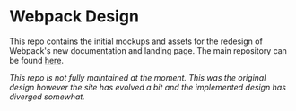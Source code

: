 # Webpack Design

This repo contains the initial mockups and assets for the redesign of Webpack's new documentation and landing page. The main repository can be found [here][1].

*This repo is not fully maintained at the moment. This was the original design however the site has evolved a bit and the implemented design has diverged somewhat.*

[1]: https://github.com/webpack/webpack.io/tree/master
